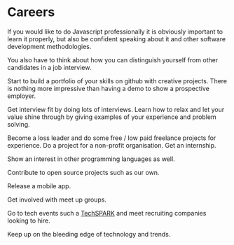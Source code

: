 # Careers

If you would like to do Javascript professionally it is obviously important to learn it properly, but also be confident speaking about it and other software development methodologies.

You also have to think about how you can distinguish yourself from other candidates in a job interview.

Start to build a portfolio of your skills on github with creative projects.  There is nothing more impressive than having a demo to show a prospective employer.  

Get interview fit by doing lots of interviews.  Learn how to relax and let your value shine through by giving examples of your experience and problem solving.

Become a loss leader and do some free / low paid freelance projects for experience.  Do a project for a non-profit organisation.  Get an internship.

Show an interest in other programming languages as well.

Contribute to open source projects such as our own.

Release a mobile app.

Get involved with meet up groups.

Go to tech events such a [TechSPARK](https://techspark.co/) and meet recruiting companies looking to hire.

Keep up on the bleeding edge of technology and trends.